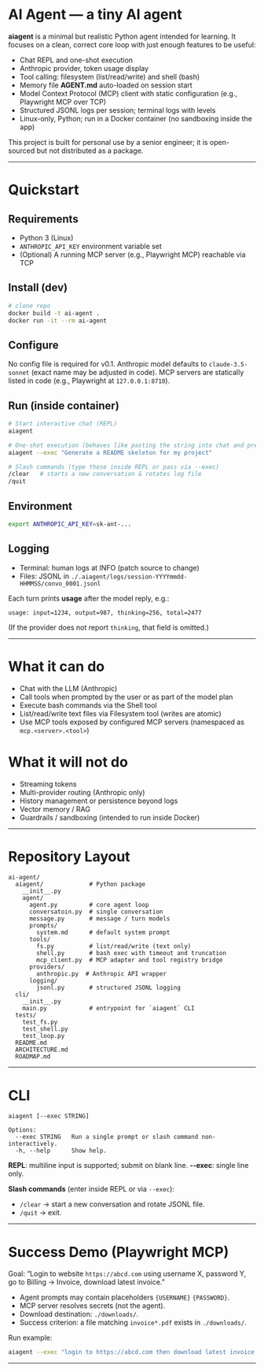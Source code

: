 # AI Agent — a tiny AI agent

**aiagent** is a minimal but realistic Python agent intended for learning. It focuses on a clean, correct core loop with just enough features to be useful:

- Chat REPL and one-shot execution
- Anthropic provider, token usage display
- Tool calling: filesystem (list/read/write) and shell (bash)
- Memory file **AGENT.md** auto-loaded on session start
- Model Context Protocol (MCP) client with static configuration (e.g., Playwright MCP over TCP)
- Structured JSONL logs per session; terminal logs with levels
- Linux-only, Python; run in a Docker container (no sandboxing inside the app)

This project is built for personal use by a senior engineer; it is open-sourced but not distributed as a package.

---

# Quickstart

## Requirements
- Python 3 (Linux)
- `ANTHROPIC_API_KEY` environment variable set
- (Optional) A running MCP server (e.g., Playwright MCP) reachable via TCP

## Install (dev)
```bash
# clone repo
docker build -t ai-agent .
docker run -it --rm ai-agent
```

## Configure
No config file is required for v0.1. Anthropic model defaults to `claude-3.5-sonnet` (exact name may be adjusted in code). MCP servers are statically listed in code (e.g., Playwright at `127.0.0.1:8710`).

## Run (inside container)
```bash
# Start interactive chat (REPL)
aiagent

# One-shot execution (behaves like pasting the string into chat and pressing Enter)
aiagent --exec "Generate a README skeleton for my project"

# Slash commands (type these inside REPL or pass via --exec)
/clear   # starts a new conversation & rotates log file
/quit
```

## Environment
```bash
export ANTHROPIC_API_KEY=sk-ant-...
```

## Logging
- Terminal: human logs at INFO (patch source to change)
- Files: JSONL in `./.aiagent/logs/session-YYYYmmdd-HHMMSS/convo_0001.jsonl`

Each turn prints **usage** after the model reply, e.g.:
```
usage: input=1234, output=987, thinking=256, total=2477
```
(If the provider does not report `thinking`, that field is omitted.)

---

# What it can do
- Chat with the LLM (Anthropic)
- Call tools when prompted by the user or as part of the model plan
- Execute bash commands via the Shell tool
- List/read/write text files via Filesystem tool (writes are atomic)
- Use MCP tools exposed by configured MCP servers (namespaced as `mcp.<server>.<tool>`)

# What it will not do
- Streaming tokens
- Multi-provider routing (Anthropic only)
- History management or persistence beyond logs
- Vector memory / RAG
- Guardrails / sandboxing (intended to run inside Docker)

---

# Repository Layout
```
ai-agent/
  aiagent/             # Python package
    __init__.py
    agent/
      agent.py         # core agent loop
      conversatoin.py  # single conversation
      message.py       # message / turn models
      prompts/
        system.md      # default system prompt
      tools/
        fs.py          # list/read/write (text only)
        shell.py       # bash exec with timeout and truncation
        mcp_client.py  # MCP adapter and tool registry bridge
      providers/
        anthropic.py  # Anthropic API wrapper
      logging/
        jsonl.py       # structured JSONL logging
  cli/
    __init__.py
    main.py            # entrypoint for `aiagent` CLI
  tests/
    test_fs.py
    test_shell.py
    test_loop.py
  README.md
  ARCHITECTURE.md
  ROADMAP.md
```

---

# CLI
```
aiagent [--exec STRING]

Options:
  --exec STRING   Run a single prompt or slash command non-interactively.
  -h, --help      Show help.
```

**REPL**: multiline input is supported; submit on blank line. **--exec**: single line only.

**Slash commands** (enter inside REPL or via `--exec`):
- `/clear` -> start a new conversation and rotate JSONL file.
- `/quit` -> exit.

---

# Success Demo (Playwright MCP)
Goal: “Login to website `https://abcd.com` using username X, password Y, go to Billing → Invoice, download latest invoice.”

- Agent prompts may contain placeholders `{USERNAME}` `{PASSWORD}`.
- MCP server resolves secrets (not the agent).
- Download destination: `./downloads/`.
- Success criterion: a file matching `invoice*.pdf` exists in `./downloads/`.

Run example:
```bash
aiagent --exec "login to https://abcd.com then download latest invoice to ./downloads"
```

---
